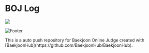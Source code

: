 # BOJ Log
<img src="http://mazandi.herokuapp.com/api?handle=bkikis&theme=warm"/>


![Footer](https://capsule-render.vercel.app/api?type=waving&color=auto&height=200&section=footer)
<p>This is a auto push repository for Baekjoon Online Judge created with [BaekjoonHub](https://github.com/BaekjoonHub/BaekjoonHub).</p>
